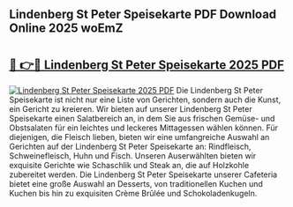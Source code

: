 ## Lindenberg St Peter Speisekarte PDF Download Online 2025 woEmZ

# <h2><a href="http://gc9u0o4.nevu.top/?p=Lindenberg+St+Peter+Speisekarte">🔗 👉🔴 Lindenberg St Peter Speisekarte 2025 PDF</a></h2>

[![Lindenberg St Peter Speisekarte 2025 PDF](https://i.imgur.com/dBaPXMq.png)](http://gc9u0o4.nevu.top/?p=Lindenberg+St+Peter+Speisekarte)
Die Lindenberg St Peter Speisekarte ist nicht nur eine Liste von Gerichten, sondern auch die Kunst, ein Gericht zu kreieren. Wir bieten auf unserer Lindenberg St Peter Speisekarte einen Salatbereich an, in dem Sie aus frischen Gemüse- und Obstsalaten für ein leichtes und leckeres Mittagessen wählen können. Für diejenigen, die Fleisch lieben, bieten wir eine umfangreiche Auswahl an Gerichten auf der Lindenberg St Peter Speisekarte an: Rindfleisch, Schweinefleisch, Huhn und Fisch. Unseren Auserwählten bieten wir exquisite Gerichte wie Schaschlik und Steak an, die auf Holzkohle zubereitet werden. Die Lindenberg St Peter Speisekarte unserer Cafeteria bietet eine große Auswahl an Desserts, von traditionellen Kuchen und Kuchen bis hin zu exquisiten Crème Brûlée und Schokoladenkugeln.

